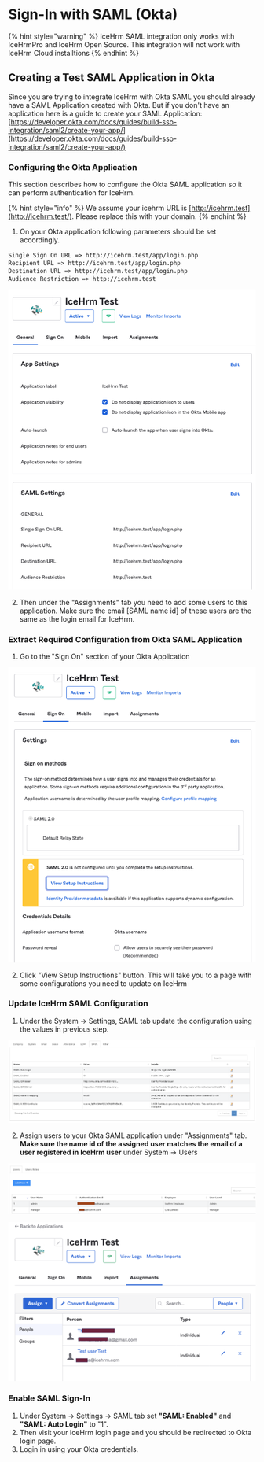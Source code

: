 # Sign-In with SAML \(Okta\)

{% hint style="warning" %}
IceHrm SAML integration only works with IceHrmPro and IceHrm Open Source. This integration will not work with IceHrm Cloud installtions
{% endhint %}

## Creating a Test SAML Application in Okta

Since you are trying to integrate IceHrm with Okta SAML you should already have a SAML Application created with Okta. But if you don't have an application here is a guide to create your SAML Application: [https://developer.okta.com/docs/guides/build-sso-integration/saml2/create-your-app/](https://developer.okta.com/docs/guides/build-sso-integration/saml2/create-your-app/)

### Configuring the Okta Application

This section describes how to configure the Okta SAML application so it can perform authentication for IceHrm.

{% hint style="info" %}
We assume your icehrm URL is [http://icehrm.test](http://icehrm.test/). Please replace this with your domain.
{% endhint %}

1. On your Okta application following parameters should be set accordingly.

```
Single Sign On URL => http://icehrm.test/app/login.php
Recipient URL => http://icehrm.test/app/login.php
Destination URL => http://icehrm.test/app/login.php
Audience Restriction => http://icehrm.test
```

![Configuration from IceHrm Test Application](../.gitbook/assets/screenshot-2021-04-02-at-18.22.05.png)

2. Then under the "Assignments" tab you need to add some users to this application. Make sure the email \[SAML name id\] of these users are the same as the login email for IceHrm.

### Extract Required Configuration from Okta SAML Application

1. Go to the "Sign On" section of your Okta Application

![](../.gitbook/assets/screenshot-2021-04-02-at-18.27.39.png)

 2. Click "View Setup Instructions" button. This will take you to a page with some configurations you need to update on IceHrm

### Update IceHrm SAML Configuration

1. Under the System -&gt; Settings, SAML tab update the configuration using the values in previous step.

![IceHrm SAML configuartion](../.gitbook/assets/screenshot-2021-04-04-at-06.07.05.png)

2. Assign users to your Okta SAML application under "Assignments" tab. **Make sure the name id of the assigned user matches the email of a user registered in IceHrm user** under System -&gt; Users

![IceHrm Users](../.gitbook/assets/screenshot-2021-04-04-at-06.12.07.png)

![Assigned users in Okta Application](../.gitbook/assets/screenshot-2021-04-04-at-06.11.19.png)

### Enable SAML Sign-In

1. Under System -&gt; Settings -&gt; SAML tab set **"SAML: Enabled"** and **"SAML: Auto Login"** to "1".
2. Then visit your IceHrm login page and you should be redirected to Okta login page.
3. Login in using your Okta credentials.

 

